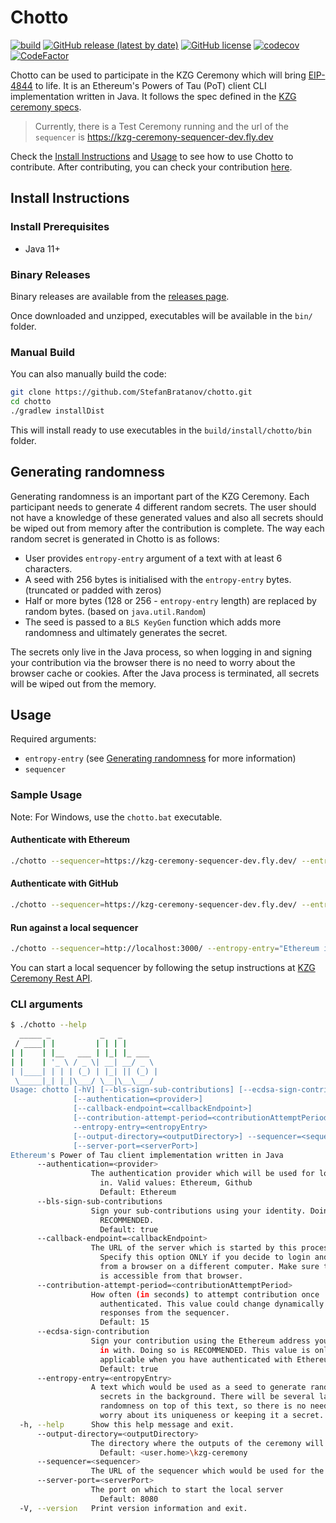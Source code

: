 # Chotto

[![build](https://github.com/StefanBratanov/chotto/actions/workflows/build.yml/badge.svg)](https://github.com/StefanBratanov/chotto/actions/workflows/build.yml)
[![GitHub release (latest by date)](https://img.shields.io/github/v/release/StefanBratanov/chotto)](https://github.com/StefanBratanov/chotto/releases/latest)
[![GitHub license](https://img.shields.io/github/license/StefanBratanov/chotto.svg)](https://github.com/StefanBratanov/chotto/blob/master/LICENSE)
[![codecov](https://codecov.io/github/StefanBratanov/chotto/branch/master/graph/badge.svg?token=9WEPEA6GA7)](https://codecov.io/github/StefanBratanov/chotto)
[![CodeFactor](https://www.codefactor.io/repository/github/stefanbratanov/chotto/badge)](https://www.codefactor.io/repository/github/stefanbratanov/chotto)

Chotto can be used to participate in the KZG Ceremony which will
bring [EIP-4844](https://www.eip4844.com/) to life. It is an Ethereum's Powers of Tau
(PoT) client CLI implementation written in Java. It follows the spec defined in
the [KZG ceremony specs](https://github.com/ethereum/kzg-ceremony-specs).

> Currently, there is a Test Ceremony running and the url of the `sequencer`
> is https://kzg-ceremony-sequencer-dev.fly.dev

Check the [Install Instructions](#install-instructions) and [Usage](#usage) to see how to use Chotto
to contribute. After contributing, you can check your
contribution [here](https://ceremony.ethereum.org/#/record).

## Install Instructions

### Install Prerequisites

- Java 11+

### Binary Releases

Binary releases are available from
the [releases page](https://github.com/StefanBratanov/chotto/releases).

Once downloaded and unzipped, executables will be available in the `bin/` folder.

### Manual Build

You can also manually build the code:

```bash
git clone https://github.com/StefanBratanov/chotto.git
cd chotto
./gradlew installDist
```

This will install ready to use executables in the `build/install/chotto/bin` folder.

## Generating randomness

Generating randomness is an important part of the KZG Ceremony. Each participant needs to generate 4
different random secrets. The user should not have a knowledge of these generated values and also
all secrets should be wiped out from memory after the contribution is complete. The way each random
secret is generated in Chotto is as follows:

* User provides `entropy-entry` argument of a text with at least 6 characters.
* A seed with 256 bytes is initialised with the `entropy-entry` bytes. (truncated or padded with
  zeros)
* Half or more bytes (128 or 256 - `entropy-entry` length) are replaced by random bytes. (based on
  `java.util.Random`)
* The seed is passed to a `BLS KeyGen` function which adds more randomness and ultimately generates
  the secret.

The secrets only live in the Java process, so when logging in and signing your contribution via the
browser there is no need to worry about the browser cache or cookies. After the Java process is
terminated, all secrets will be wiped out from the memory.

## Usage

Required arguments:

* `entropy-entry` (see [Generating randomness](#generating-randomness) for more information)
* `sequencer`

### Sample Usage

Note: For Windows, use the `chotto.bat` executable.

#### Authenticate with Ethereum

```bash
./chotto --sequencer=https://kzg-ceremony-sequencer-dev.fly.dev/ --entropy-entry="Ethereum is awesome"
```

#### Authenticate with GitHub

```bash
./chotto --sequencer=https://kzg-ceremony-sequencer-dev.fly.dev/ --entropy-entry="Ethereum is awesome" --authentication=github
```

#### Run against a local sequencer

```bash
./chotto --sequencer=http://localhost:3000/ --entropy-entry="Ethereum is awesome"
```

You can start a local sequencer by following the setup instructions
at [KZG Ceremony Rest API](https://github.com/ethereum/kzg-ceremony-sequencer).

### CLI arguments

```bash
$ ./chotto --help
  _____ _           _   _
 / ____| |         | | | |
| |    | |__   ___ | |_| |_ ___
| |    | '_ \ / _ \| __| __/ _ \
| |____| | | | (_) | |_| || (_) |
 \_____|_| |_|\___/ \__|\__\___/
Usage: chotto [-hV] [--bls-sign-sub-contributions] [--ecdsa-sign-contribution]
              [--authentication=<provider>]
              [--callback-endpoint=<callbackEndpoint>]
              [--contribution-attempt-period=<contributionAttemptPeriod>]
              --entropy-entry=<entropyEntry>
              [--output-directory=<outputDirectory>] --sequencer=<sequencer>
              [--server-port=<serverPort>]
Ethereum's Power of Tau client implementation written in Java
      --authentication=<provider>
                  The authentication provider which will be used for logging
                    in. Valid values: Ethereum, Github
                    Default: Ethereum
      --bls-sign-sub-contributions
                  Sign your sub-contributions using your identity. Doing so is
                    RECOMMENDED.
                    Default: true
      --callback-endpoint=<callbackEndpoint>
                  The URL of the server which is started by this process.
                    Specify this option ONLY if you decide to login and sign
                    from a browser on a different computer. Make sure the URL
                    is accessible from that browser.
      --contribution-attempt-period=<contributionAttemptPeriod>
                  How often (in seconds) to attempt contribution once
                    authenticated. This value could change dynamically based on
                    responses from the sequencer.
                    Default: 15
      --ecdsa-sign-contribution
                  Sign your contribution using the Ethereum address you logged
                    in with. Doing so is RECOMMENDED. This value is only
                    applicable when you have authenticated with Ethereum.
                    Default: true
      --entropy-entry=<entropyEntry>
                  A text which would be used as a seed to generate random
                    secrets in the background. There will be several layers of
                    randomness on top of this text, so there is no need to
                    worry about its uniqueness or keeping it a secret.
  -h, --help      Show this help message and exit.
      --output-directory=<outputDirectory>
                  The directory where the outputs of the ceremony will be saved
                    Default: <user.home>\kzg-ceremony
      --sequencer=<sequencer>
                  The URL of the sequencer which would be used for the ceremony
      --server-port=<serverPort>
                  The port on which to start the local server
                    Default: 8080
  -V, --version   Print version information and exit.
```
